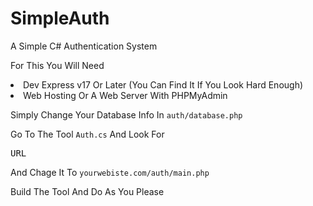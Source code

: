 # SimpleAuth
A Simple C# Authentication System

For This You Will Need 
<li>Dev Express v17 Or Later (You Can Find It If You Look Hard Enough)</li>
<li>Web Hosting Or A Web Server With PHPMyAdmin</li>

Simply Change Your Database Info In <code>auth/database.php</code> 

Go To The Tool <code>Auth.cs</code> And Look For <pre>URL</pre> And Chage It To <code>yourwebiste.com/auth/main.php</code> 

Build The Tool And Do As You Please

